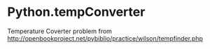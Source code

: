 # Python.tempConverter
Temperature Coverter problem from http://openbookproject.net/pybiblio/practice/wilson/tempfinder.php
